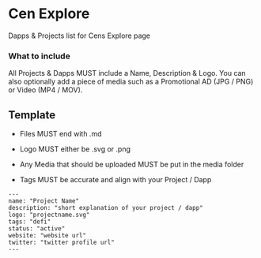 # Cen Explore
Dapps & Projects list for Cens Explore page

### What to include
All Projects & Dapps MUST include a Name, Description & Logo. You can also optionally add a piece of media such as a Promotional AD (JPG / PNG) or Video (MP4 / MOV).

## Template

* Files MUST end with .md

* Logo MUST either be .svg or .png

* Any Media that should be uploaded MUST be put in the media folder

* Tags MUST be accurate and align with your Project / Dapp

```
---
name: "Project Name"
description: "short explanation of your project / dapp"
logo: "projectname.svg"
tags: "defi"
status: "active"
website: "website url"
twitter: "twitter profile url"
---
```
